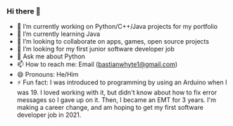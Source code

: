 ### Hi there 👋


- 🔭 I’m currently working on Python/C++/Java projects for my portfolio
- 🌱 I’m currently learning Java
- 👯 I’m looking to collaborate on apps, games, open source projects
- 🤔 I’m looking for my first junior software developer job
- 💬 Ask me about Python
- 📫 How to reach me: Email (bastianwhyte1@gmail.com)
- 😄 Pronouns: He/Him
- ⚡ Fun fact: I was introduced to programming by using an Arduino when I was 19. I loved working with it, but didn't know about how to fix error messages so I gave up on it. Then, I became an EMT for 3 years. I'm making a career change, and am hoping to get my first software developer job in 2021.

